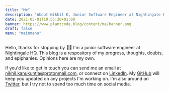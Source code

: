 ```yaml
---
title: "Me"
description: "About Nikhil K, Junior Software Engineer at Nightingale HQ"
date: 2021-05-01T10:55:20+01:00
banner: https://www.plantcode.blog/content/me/banner.png
draft: false
menu: "mainmenu"
---
```


Hello, thanks for stopping by 👋🏽 I'm a junior software engineer at [Nightingale HQ](https://nightingalehq.ai/). This blog is a respository of my progress, thoughts, doubts, and epiphanies. Opinions here are my own.

If you'd like to get in touch you can send me an email at nikhil.kanukuntla@protonmail.com, or connect on [LinkedIn](https://www.linkedin.com/in/nikhil-ka/). My [GitHub](https://github.com/nikldev0) will keep you updated on any projects I'm working on. I'm also around on [Twitter](https://twitter.com/nikl_0), but I try not to spend too much time on social media.
